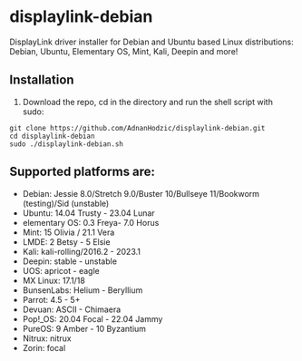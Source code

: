 # displaylink-debian

DisplayLink driver installer for Debian and Ubuntu based Linux distributions: Debian, Ubuntu, Elementary OS, Mint, Kali, Deepin and more!

## Installation
1. Download the repo, cd in the directory and run the shell script with sudo:
```shell
git clone https://github.com/AdnanHodzic/displaylink-debian.git
cd displaylink-debian
sudo ./displaylink-debian.sh
```

## Supported platforms are:

  * Debian: Jessie 8.0/Stretch 9.0/Buster 10/Bullseye 11/Bookworm (testing)/Sid (unstable)
  * Ubuntu: 14.04 Trusty - 23.04 Lunar
  * elementary OS: 0.3 Freya- 7.0 Horus
  * Mint: 15 Olivia / 21.1 Vera
  * LMDE: 2 Betsy - 5 Elsie
  * Kali: kali-rolling/2016.2 - 2023.1
  * Deepin: stable - unstable
  * UOS: apricot - eagle
  * MX Linux: 17.1/18
  * BunsenLabs: Helium - Beryllium
  * Parrot: 4.5 - 5+
  * Devuan: ASCII - Chimaera
  * Pop!_OS: 20.04 Focal - 22.04 Jammy
  * PureOS: 9 Amber - 10 Byzantium
  * Nitrux: nitrux
  * Zorin: focal
